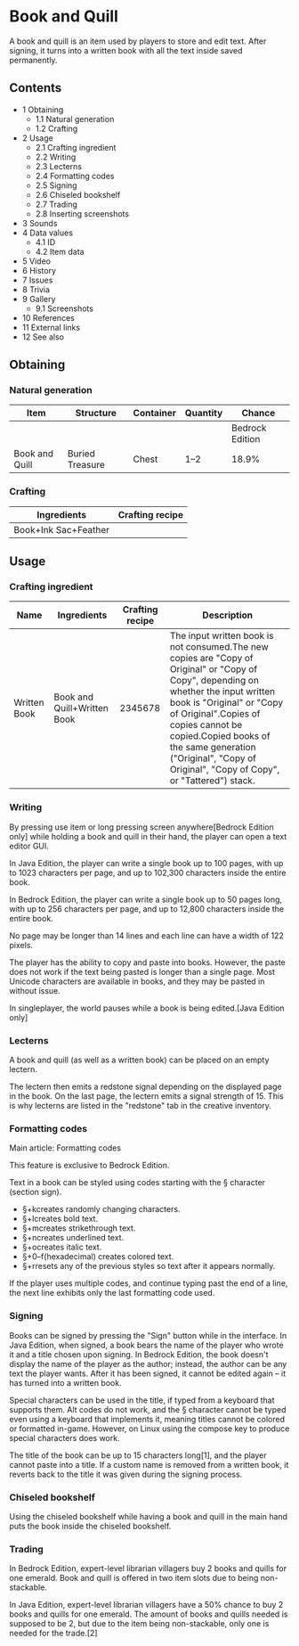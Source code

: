 # Book and Quill
A book and quill is an item used by players to store and edit text. After signing, it turns into a written book with all the text inside saved permanently.

## Contents
- 1 Obtaining
	- 1.1 Natural generation
	- 1.2 Crafting
- 2 Usage
	- 2.1 Crafting ingredient
	- 2.2 Writing
	- 2.3 Lecterns
	- 2.4 Formatting codes
	- 2.5 Signing
	- 2.6 Chiseled bookshelf
	- 2.7 Trading
	- 2.8 Inserting screenshots
- 3 Sounds
- 4 Data values
	- 4.1 ID
	- 4.2 Item data
- 5 Video
- 6 History
- 7 Issues
- 8 Trivia
- 9 Gallery
	- 9.1 Screenshots
- 10 References
- 11 External links
- 12 See also

## Obtaining
### Natural generation
| Item           | Structure       | Container | Quantity | Chance          |
|----------------|-----------------|-----------|----------|-----------------|
|                |                 |           |          | Bedrock Edition |
| Book and Quill | Buried Treasure | Chest     | 1–2      | 18.9%           |

### Crafting
| Ingredients          | Crafting recipe |
|----------------------|-----------------|
| Book+Ink Sac+Feather |                 |

## Usage
### Crafting ingredient
| Name         | Ingredients                 | Crafting recipe | Description                                                                                                                                                                                                                                                                                                                  |
|--------------|-----------------------------|-----------------|------------------------------------------------------------------------------------------------------------------------------------------------------------------------------------------------------------------------------------------------------------------------------------------------------------------------------|
| Written Book | Book and Quill+Written Book | 2345678         | The input written book is not consumed.The new copies are "Copy of Original" or "Copy of Copy", depending on whether the input written book is "Original" or "Copy of Original".Copies of copies cannot be copied.Copied books of the same generation ("Original", "Copy of Original", "Copy of Copy", or "Tattered") stack. |

### Writing
By pressing use item or long pressing screen anywhere‌[Bedrock Edition  only] while holding a book and quill in their hand, the player can open a text editor GUI.

In Java Edition, the player can write a single book up to 100 pages, with up to 1023 characters per page, and up to 102,300 characters inside the entire book.

In Bedrock Edition, the player can write a single book up to 50 pages long, with up to 256 characters per page, and up to 12,800 characters inside the entire book.

No page may be longer than 14 lines and each line can have a width of 122 pixels.

The player has the ability to copy and paste into books. However, the paste does not work if the text being pasted is longer than a single page. Most Unicode characters are available in books, and they may be pasted in without issue.

In singleplayer, the world pauses while a book is being edited.‌[Java Edition  only]

### Lecterns
A book and quill (as well as a written book) can be placed on an empty lectern.

The lectern then emits a redstone signal depending on the displayed page in the book. On the last page, the lectern emits a signal strength of 15. This is why lecterns are listed in the "redstone" tab in the creative inventory.

### Formatting codes
Main article: Formatting codes

  

This feature is exclusive to  Bedrock Edition. 


Text in a book can be styled using codes starting with the § character (section sign).

- §+kcreates randomly changing characters.
- §+lcreates bold text.
- §+mcreates strikethrough text.
- §+ncreates underlined text.
- §+ocreates italic text.
- §+0–f(hexadecimal) creates colored text.
- §+rresets any of the previous styles so text after it appears normally.

If the player uses multiple codes, and continue typing past the end of a line, the next line exhibits only the last formatting code used.

### Signing
Books can be signed by pressing the "Sign" button while in the interface. In Java Edition, when signed, a book bears the name of the player who wrote it and a title chosen upon signing. In Bedrock Edition, the book doesn't display the name of the player as the author; instead, the author can be any text the player wants. After it has been signed, it cannot be edited again – it has turned into a written book.

Special characters can be used in the title, if typed from a keyboard that supports them. Alt codes do not work, and the § character cannot be typed even using a keyboard that implements it, meaning titles cannot be colored or formatted in-game. However, on Linux using the compose key to produce special characters does work.

The title of the book can be up to 15 characters long[1], and the player cannot paste into a title. If a custom name is removed from a written book, it reverts back to the title it was given during the signing process.

### Chiseled bookshelf
Using the chiseled bookshelf while having a book and quill in the main hand puts the book inside the chiseled bookshelf.

### Trading
In Bedrock Edition, expert-level librarian villagers buy 2 books and quills for one emerald. Book and quill is offered in two item slots due to being non-stackable.

In Java Edition, expert-level librarian villagers have a 50% chance to buy 2 books and quills for one emerald. The amount of books and quills needed is supposed to be 2, but due to the item being non-stackable, only one is needed for the trade.[2]

